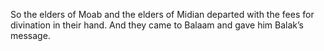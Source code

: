 So the elders of Moab and the elders of Midian departed with the fees for divination in their hand. And they came to Balaam and gave him Balak’s message.
